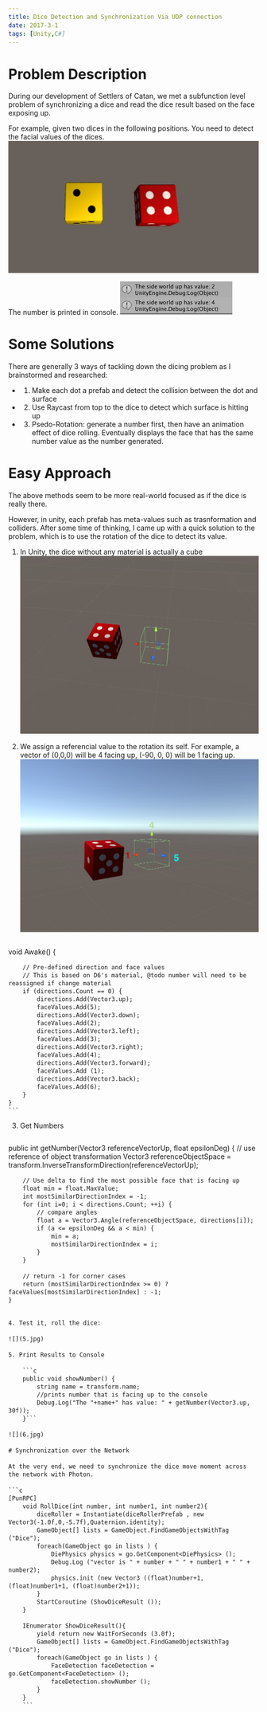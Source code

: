 ```yaml
---
title: Dice Detection and Synchronization Via UDP connection
date: 2017-3-1
tags: [Unity,C#]
---
```


# Problem Description

During our development of Settlers of Catan, we met a subfunction level problem of synchronizing a dice and read the dice result based on the face exposing up. 

For example, given two dices in the following positions. You need to detect the facial values of the dices.
![](3.jpg)

The number is printed in console.
![](4.jpg)

<!--truncate-->

# Some Solutions

There are generally 3 ways of tackling down the dicing problem as I brainstormed and researched:
- 1. Make each dot a prefab and detect the collision between the dot and surface
- 2. Use Raycast from top to the dice to detect which surface is hitting up
- 3. Psedo-Rotation: generate a number first, then have an animation effect of dice rolling. Eventually displays the face that has the same number value as the number generated.

# Easy Approach

The above methods seem to be more real-world focused as if the dice is really there.

However, in unity, each prefab has meta-values such as trasnformation and colliders. After some time of thinking, I came up with a quick solution to the problem, which is to use the rotation of the dice to detect its value.

1. In Unity, the dice without any material is actually a cube
![](1.jpg)

2. We assign a referencial value to the rotation its self. For example, a vector of (0,0,0) will be 4 facing up, (-90, 0, 0) will be 1 facing up.
![](2.jpg)
	
	```c
void Awake() {

		// Pre-defined direction and face values
		// This is based on D6's material, @todo number will need to be reassigned if change material
		if (directions.Count == 0) {
			directions.Add(Vector3.up);
			faceValues.Add(5);
			directions.Add(Vector3.down);
			faceValues.Add(2); 
			directions.Add(Vector3.left);
			faceValues.Add(3);
			directions.Add(Vector3.right);
			faceValues.Add(4); 
			directions.Add(Vector3.forward);
			faceValues.Add (1); 
			directions.Add(Vector3.back);
			faceValues.Add(6); 
		}
	}
	```

3. Get Numbers

	```c
public int getNumber(Vector3 referenceVectorUp, float epsilonDeg) {
		// use reference of object transformation
		Vector3 referenceObjectSpace = transform.InverseTransformDirection(referenceVectorUp);

		// Use delta to find the most possible face that is facing up
		float min = float.MaxValue;
		int mostSimilarDirectionIndex = -1;
		for (int i=0; i < directions.Count; ++i) {
			// compare angles
			float a = Vector3.Angle(referenceObjectSpace, directions[i]);
			if (a <= epsilonDeg && a < min) {
				min = a;
				mostSimilarDirectionIndex = i;
			}
		}

		// return -1 for corner cases
		return (mostSimilarDirectionIndex >= 0) ? faceValues[mostSimilarDirectionIndex] : -1; 
	}
```

4. Test it, roll the dice:

![](5.jpg)

5. Print Results to Console

	```c
	public void showNumber() {
		string name = transform.name;
		//prints number that is facing up to the console
		Debug.Log("The "+name+" has value: " + getNumber(Vector3.up, 30f));
	}```
	
![](6.jpg)

# Synchronization over the Network

At the very end, we need to synchronize the dice move moment across the network with Photon.

```c
[PunRPC]
	void RollDice(int number, int number1, int number2){
		diceRoller = Instantiate(diceRollerPrefab , new Vector3(-1.0f,0,-5.7f),Quaternion.identity);
		GameObject[] lists = GameObject.FindGameObjectsWithTag ("Dice");
		foreach(GameObject go in lists ) {
			DiePhysics physics = go.GetComponent<DiePhysics> ();
			Debug.Log ("vector is " + number + " " + number1 + " " + number2);
			physics.init (new Vector3 ((float)number+1, (float)number1+1, (float)number2+1));
		}
		StartCoroutine (ShowDiceResult ());
	}

	IEnumerator ShowDiceResult(){
		yield return new WaitForSeconds (3.0f);
		GameObject[] lists = GameObject.FindGameObjectsWithTag ("Dice");
		foreach(GameObject go in lists ) {
			FaceDetection faceDetection = go.GetComponent<FaceDetection> ();
			faceDetection.showNumber ();
		}
	}
	```